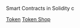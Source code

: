 
Smart Contracts in Solidity c

[Token](https://gist.github.com/501688ecaa6fa2a2bc6dac3110284194.git)
[Token Shop](https://gist.github.com/2039847a783964dbd570e5bc553794f9.git)
